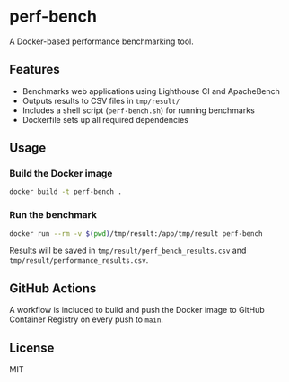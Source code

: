
# perf-bench

A Docker-based performance benchmarking tool.

## Features
- Benchmarks web applications using Lighthouse CI and ApacheBench
- Outputs results to CSV files in `tmp/result/`
- Includes a shell script (`perf-bench.sh`) for running benchmarks
- Dockerfile sets up all required dependencies

## Usage

### Build the Docker image

```sh
docker build -t perf-bench .
```

### Run the benchmark

```sh
docker run --rm -v $(pwd)/tmp/result:/app/tmp/result perf-bench
```

Results will be saved in `tmp/result/perf_bench_results.csv` and `tmp/result/performance_results.csv`.

## GitHub Actions

A workflow is included to build and push the Docker image to GitHub Container Registry on every push to `main`.

## License

MIT
